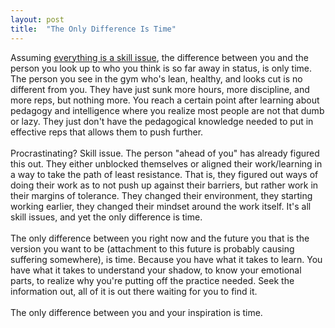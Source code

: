 ```yaml
---
layout: post
title:  "The Only Difference Is Time"
---
```


Assuming <a href="https://www.psswordprotectd.com/2025/08/18/skillissue/">everything is a skill issue</a>, the difference between you and the person you look up to who you think is so far away in status, is only time. The person you see in the gym who's lean, healthy, and looks cut is no different from you. They have just sunk more hours, more discipline, and more reps, but nothing more. You reach a certain point after learning about pedagogy and intelligence where you realize most people are not that dumb or lazy. They just don't have the pedagogical knowledge needed to put in effective reps that allows them to push further.
<br><br>
Procrastinating? Skill issue. The person "ahead of you" has already figured this out. They either unblocked themselves or aligned their work/learning in a way to take the path of least resistance. That is, they figured out ways of doing their work as to not push up against their barriers, but rather work in their margins of tolerance. They changed their environment, they starting working earlier, they changed their mindset around the work itself. It's all skill issues, and yet the only difference is time.
<br><br>
The only difference between you right now and the future you that is the version you want to be (attachment to this future is probably causing suffering somewhere), is time. Because you have what it takes to learn. You have what it takes to understand your shadow, to know your emotional parts, to realize why you're putting off the practice needed. Seek the information out, all of it is out there waiting for you to find it. 
<br><br>
The only difference between you and your inspiration is time. 